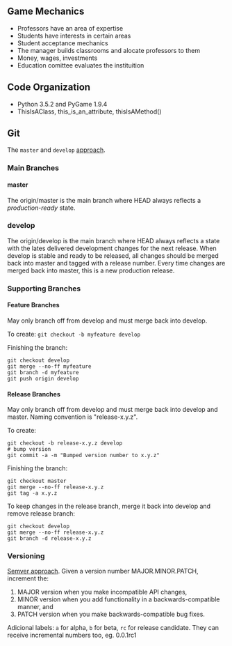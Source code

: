 ## Game Mechanics

* Professors have an area of expertise
* Students have interests in certain areas
* Student acceptance mechanics
* The manager builds classrooms and alocate professors to them
* Money, wages, investments
* Education comittee evaluates the instituition

## Code Organization
* Python 3.5.2 and PyGame 1.9.4
* ThisIsAClass, this_is_an_attribute, thisIsAMethod()

## Git
The `master` and `develop` [approach](https://nvie.com/posts/a-successful-git-branching-model/).
### Main Branches
#### master
The origin/master is the main branch where HEAD always reflects a _production-ready_ state.

### develop
The origin/develop is the main branch where HEAD always reflects a state with the lates delivered development changes for the next release. When develop is stable and ready to be released, all changes should be merged back into master and tagged with a release number. Every time changes are merged back into master, this is a new production release.

### Supporting Branches
#### Feature Branches
May only branch off from develop and must merge back into develop.

To create: `git checkout -b myfeature develop`

Finishing the branch:
```
git checkout develop
git merge --no-ff myfeature
git branch -d myfeature
git push origin develop
```

#### Release Branches
May only branch off from develop and must merge back into develop and master. Naming convention is "release-x.y.z".

To create:
```
git checkout -b release-x.y.z develop
# bump version
git commit -a -m "Bumped version number to x.y.z"
```

Finishing the branch:
```
git checkout master
git merge --no-ff release-x.y.z
git tag -a x.y.z
```
To keep changes in the release branch, merge it back into develop and remove release branch:
```
git checkout develop
git merge --no-ff release-x.y.z
git branch -d release-x.y.z
```

### Versioning

[Semver approach](https://semver.org/). Given a version number MAJOR.MINOR.PATCH, increment the:

1. MAJOR version when you make incompatible API changes,
2. MINOR version when you add functionality in a backwards-compatible manner, and
3. PATCH version when you make backwards-compatible bug fixes.

Adicional labels: `a` for alpha, `b` for beta, `rc` for release candidate. They can receive incremental numbers too, eg. 0.0.1rc1
